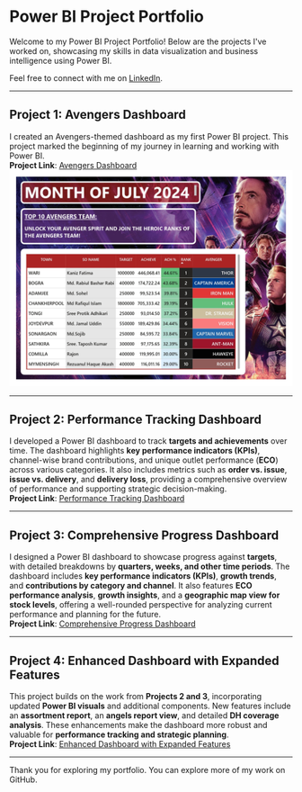# Power BI Project Portfolio  

Welcome to my Power BI Project Portfolio! Below are the projects I've worked on, showcasing my skills in data visualization and business intelligence using Power BI.  

Feel free to connect with me on [LinkedIn](https://www.linkedin.com/in/farabi-hsn/).  

---

## **Project 1: Avengers Dashboard**  
I created an Avengers-themed dashboard as my first Power BI project. This project marked the beginning of my journey in learning and working with Power BI.  
**Project Link**: [Avengers Dashboard](https://shorturl.at/E0s0g)  
![Avengers Dashboard Screenshot](images/Avenger%20Dashboard_page-0001.jpg)

---

## **Project 2: Performance Tracking Dashboard**  
I developed a Power BI dashboard to track **targets and achievements** over time. The dashboard highlights **key performance indicators (KPIs)**, channel-wise brand contributions, and unique outlet performance (**ECO**) across various categories. It also includes metrics such as **order vs. issue**, **issue vs. delivery**, and **delivery loss**, providing a comprehensive overview of performance and supporting strategic decision-making.  
**Project Link**: [Performance Tracking Dashboard](https://shorturl.at/3qDii)  

---

## **Project 3: Comprehensive Progress Dashboard**  
I designed a Power BI dashboard to showcase progress against **targets**, with detailed breakdowns by **quarters, weeks, and other time periods**. The dashboard includes **key performance indicators (KPIs)**, **growth trends**, and **contributions by category and channel**. It also features **ECO performance analysis**, **growth insights**, and a **geographic map view for stock levels**, offering a well-rounded perspective for analyzing current performance and planning for the future.  
**Project Link**: [Comprehensive Progress Dashboard](https://shorturl.at/YX1Qx)  

---

## **Project 4: Enhanced Dashboard with Expanded Features**  
This project builds on the work from **Projects 2 and 3**, incorporating updated **Power BI visuals** and additional components. New features include an **assortment report**, an **angels report view**, and detailed **DH coverage analysis**. These enhancements make the dashboard more robust and valuable for **performance tracking and strategic planning**.  
**Project Link**: [Enhanced Dashboard with Expanded Features](https://shorturl.at/3Xn8i)  

---

Thank you for exploring my portfolio. You can explore more of my work on GitHub.
